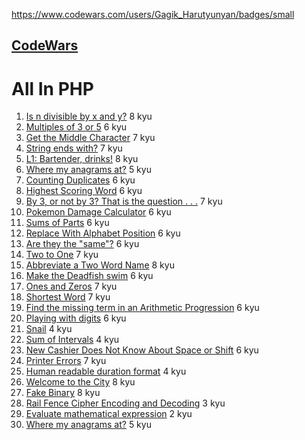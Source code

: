 https://www.codewars.com/users/Gagik_Harutyunyan/badges/small
## [CodeWars](https://www.codewars.com/)
# All In PHP

1. [Is n divisible by x and y?](https://www.codewars.com/kata/5545f109004975ea66000086) 8 kyu
2. [Multiples of 3 or 5](https://www.codewars.com/kata/514b92a657cdc65150000006) 6 kyu
3. [Get the Middle Character](https://www.codewars.com/kata/56747fd5cb988479af000028) 7 kyu
4. [String ends with?](https://www.codewars.com/kata/51f2d1cafc9c0f745c00037d/discuss) 7 kyu
5. [L1: Bartender, drinks!](https://www.codewars.com/kata/568dc014440f03b13900001d) 8 kyu
6. [Where my anagrams at?](https://www.codewars.com/kata/523a86aa4230ebb5420001e1) 5 kyu
7. [Counting Duplicates](https://www.codewars.com/kata/54bf1c2cd5b56cc47f0007a1) 6 kyu
8. [Highest Scoring Word](https://www.codewars.com/kata/57eb8fcdf670e99d9b000272) 6 kyu
9. [By 3, or not by 3? That is the question . . .](https://www.codewars.com/kata/59f7fc109f0e86d705000043) 7 kyu
10. [Pokemon Damage Calculator](https://www.codewars.com/kata/536e9a7973130a06eb000e9f) 6 kyu
11. [Sums of Parts](https://www.codewars.com/kata/5ce399e0047a45001c853c2b) 6 kyu
12. [Replace With Alphabet Position](https://www.codewars.com/kata/546f922b54af40e1e90001da) 6 kyu
13. [Are they the "same"?](https://www.codewars.com/kata/550498447451fbbd7600041c) 6 kyu
14. [Two to One](https://www.codewars.com/kata/5656b6906de340bd1b0000ac) 7 kyu
15. [Abbreviate a Two Word Name](https://www.codewars.com/kata/abbreviate-a-two-word-name) 8 kyu
16. [Make the Deadfish swim](https://www.codewars.com/kata/51e0007c1f9378fa810002a9) 6 kyu
17. [Ones and Zeros](https://www.codewars.com/kata/578553c3a1b8d5c40300037c) 7 kyu
18. [Shortest Word](https://www.codewars.com/kata/57cebe1dc6fdc20c57000ac9) 7 kyu
19. [Find the missing term in an Arithmetic Progression](https://www.codewars.com/kata/52de553ebb55d1fca3000371) 6 kyu
20. [Playing with digits](https://www.codewars.com/kata/5552101f47fc5178b1000050) 6 kyu
21. [Snail](https://www.codewars.com/kata/521c2db8ddc89b9b7a0000c1) 4 kyu
22. [Sum of Intervals](https://www.codewars.com/kata/52b7ed099cdc285c300001cd) 4 kyu
23. [New Cashier Does Not Know About Space or Shift](https://www.codewars.com/kata/5d23d89906f92a00267bb83d) 6 kyu
24. [Printer Errors](https://www.codewars.com/kata/56541980fa08ab47a0000040) 7 kyu
25. [Human readable duration format](https://www.codewars.com/kata/52742f58faf5485cae000b9a) 4 kyu
26. [Welcome to the City](https://www.codewars.com/kata/5302d846be2a9189af0001e4) 8 kyu
27. [Fake Binary](https://www.codewars.com/kata/57eae65a4321032ce000002d) 8 kyu
28. [Rail Fence Cipher Encoding and Decoding](https://www.codewars.com/kata/58c5577d61aefcf3ff000081) 3 kyu
29. [Evaluate mathematical expression](https://www.codewars.com/kata/52a78825cdfc2cfc87000005/)  2 kyu
30. [Where my anagrams at?](https://www.codewars.com/kata/523a86aa4230ebb5420001e1)  5 kyu
